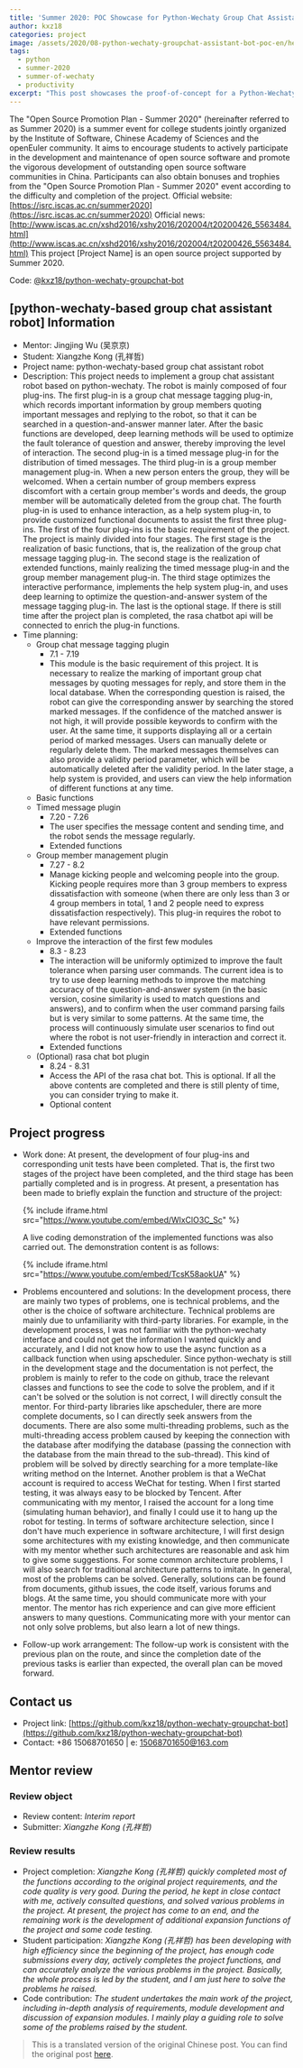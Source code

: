 ```yaml
---
title: 'Summer 2020: POC Showcase for Python-Wechaty Group Chat Assistant Bot'
author: kxz18
categories: project
image: /assets/2020/08-python-wechaty-groupchat-assistant-bot-poc-en/header.webp
tags:
  - python
  - summer-2020
  - summer-of-wechaty
  - productivity
excerpt: "This post showcases the proof-of-concept for a Python-Wechaty based group chat assistant bot, a project from the Summer 2020 Open Source Promotion Plan. The bot features plugins for message tagging, scheduled messages, and group member management."
---
```


The "Open Source Promotion Plan - Summer 2020" (hereinafter referred to as Summer 2020) is a summer event for college students jointly organized by the Institute of Software, Chinese Academy of Sciences and the openEuler community. It aims to encourage students to actively participate in the development and maintenance of open source software and promote the vigorous development of outstanding open source software communities in China. Participants can also obtain bonuses and trophies from the "Open Source Promotion Plan - Summer 2020" event according to the difficulty and completion of the project.
Official website: [https://isrc.iscas.ac.cn/summer2020](https://isrc.iscas.ac.cn/summer2020) Official news: [http://www.iscas.ac.cn/xshd2016/xshy2016/202004/t20200426_5563484.html](http://www.iscas.ac.cn/xshd2016/xshy2016/202004/t20200426_5563484.html)
This project [Project Name] is an open source project supported by Summer 2020.

Code: [@kxz18/python-wechaty-groupchat-bot](https://github.com/kxz18/python-wechaty-groupchat-bot)

## [python-wechaty-based group chat assistant robot] Information

- Mentor: Jingjing Wu (吴京京)
- Student: Xiangzhe Kong (孔祥哲)
- Project name: python-wechaty-based group chat assistant robot
- Description:
  This project needs to implement a group chat assistant robot based on python-wechaty. The robot is mainly composed of four plug-ins. The first plug-in is a group chat message tagging plug-in, which records important information by group members quoting important messages and replying to the robot, so that it can be searched in a question-and-answer manner later. After the basic functions are developed, deep learning methods will be used to optimize the fault tolerance of question and answer, thereby improving the level of interaction. The second plug-in is a timed message plug-in for the distribution of timed messages. The third plug-in is a group member management plug-in. When a new person enters the group, they will be welcomed. When a certain number of group members express discomfort with a certain group member's words and deeds, the group member will be automatically deleted from the group chat. The fourth plug-in is used to enhance interaction, as a help system plug-in, to provide customized functional documents to assist the first three plug-ins. The first of the four plug-ins is the basic requirement of the project.
  The project is mainly divided into four stages. The first stage is the realization of basic functions, that is, the realization of the group chat message tagging plug-in. The second stage is the realization of extended functions, mainly realizing the timed message plug-in and the group member management plug-in. The third stage optimizes the interactive performance, implements the help system plug-in, and uses deep learning to optimize the question-and-answer system of the message tagging plug-in. The last is the optional stage. If there is still time after the project plan is completed, the rasa chatbot api will be connected to enrich the plug-in functions.
- Time planning:
  - Group chat message tagging plugin
    - 7.1 - 7.19
    - This module is the basic requirement of this project. It is necessary to realize the marking of important group chat messages by quoting messages for reply, and store them in the local database. When the corresponding question is raised, the robot can give the corresponding answer by searching the stored marked messages. If the confidence of the matched answer is not high, it will provide possible keywords to confirm with the user. At the same time, it supports displaying all or a certain period of marked messages. Users can manually delete or regularly delete them. The marked messages themselves can also provide a validity period parameter, which will be automatically deleted after the validity period. In the later stage, a help system is provided, and users can view the help information of different functions at any time.
  - Basic functions
  - Timed message plugin
    - 7.20 - 7.26
    - The user specifies the message content and sending time, and the robot sends the message regularly.
    - Extended functions
  - Group member management plugin
    - 7.27 - 8.2
    - Manage kicking people and welcoming people into the group. Kicking people requires more than 3 group members to express dissatisfaction with someone (when there are only less than 3 or 4 group members in total, 1 and 2 people need to express dissatisfaction respectively). This plug-in requires the robot to have relevant permissions.
    - Extended functions
  - Improve the interaction of the first few modules
    - 8.3 - 8.23
    - The interaction will be uniformly optimized to improve the fault tolerance when parsing user commands. The current idea is to try to use deep learning methods to improve the matching accuracy of the question-and-answer system (in the basic version, cosine similarity is used to match questions and answers), and to confirm when the user command parsing fails but is very similar to some patterns. At the same time, the process will continuously simulate user scenarios to find out where the robot is not user-friendly in interaction and correct it.
    - Extended functions
  - (Optional) rasa chat bot plugin
    - 8.24 - 8.31
    - Access the API of the rasa chat bot. This is optional. If all the above contents are completed and there is still plenty of time, you can consider trying to make it.
    - Optional content

## Project progress

- Work done:
  At present, the development of four plug-ins and corresponding unit tests have been completed. That is, the first two stages of the project have been completed, and the third stage has been partially completed and is in progress.
  At present, a presentation has been made to briefly explain the function and structure of the project:
  
  {% include iframe.html src="https://www.youtube.com/embed/WlxClO3C_Sc" %}

  A live coding demonstration of the implemented functions was also carried out. The demonstration content is as follows:

  {% include iframe.html src="https://www.youtube.com/embed/TcsK58aokUA" %}

- Problems encountered and solutions:
  In the development process, there are mainly two types of problems, one is technical problems, and the other is the choice of software architecture.
  Technical problems are mainly due to unfamiliarity with third-party libraries. For example, in the development process, I was not familiar with the python-wechaty interface and could not get the information I wanted quickly and accurately, and I did not know how to use the async function as a callback function when using apscheduler. Since python-wechaty is still in the development stage and the documentation is not perfect, the problem is mainly to refer to the code on github, trace the relevant classes and functions to see the code to solve the problem, and if it can't be solved or the solution is not correct, I will directly consult the mentor. For third-party libraries like apscheduler, there are more complete documents, so I can directly seek answers from the documents. There are also some multi-threading problems, such as the multi-threading access problem caused by keeping the connection with the database after modifying the database (passing the connection with the database from the main thread to the sub-thread). This kind of problem will be solved by directly searching for a more template-like writing method on the Internet. Another problem is that a WeChat account is required to access WeChat for testing. When I first started testing, it was always easy to be blocked by Tencent. After communicating with my mentor, I raised the account for a long time (simulating human behavior), and finally I could use it to hang up the robot for testing.
  In terms of software architecture selection, since I don't have much experience in software architecture, I will first design some architectures with my existing knowledge, and then communicate with my mentor whether such architectures are reasonable and ask him to give some suggestions. For some common architecture problems, I will also search for traditional architecture patterns to imitate.
  In general, most of the problems can be solved. Generally, solutions can be found from documents, github issues, the code itself, various forums and blogs. At the same time, you should communicate more with your mentor. The mentor has rich experience and can give more efficient answers to many questions. Communicating more with your mentor can not only solve problems, but also learn a lot of new things.

- Follow-up work arrangement:
  The follow-up work is consistent with the previous plan on the route, and since the completion date of the previous tasks is earlier than expected, the overall plan can be moved forward.

## Contact us

- Project link: [https://github.com/kxz18/python-wechaty-groupchat-bot](https://github.com/kxz18/python-wechaty-groupchat-bot)
- Contact: +86 15068701650 | e: 15068701650@163.com

## Mentor review

### Review object

- Review content: *Interim report*
- Submitter: *Xiangzhe Kong (孔祥哲)*

### Review results

- Project completion: *Xiangzhe Kong (孔祥哲) quickly completed most of the functions according to the original project requirements, and the code quality is very good. During the period, he kept in close contact with me, actively consulted questions, and solved various problems in the project. At present, the project has come to an end, and the remaining work is the development of additional expansion functions of the project and some code testing.*
- Student participation: *Xiangzhe Kong (孔祥哲) has been developing with high efficiency since the beginning of the project, has enough code submissions every day, actively completes the project functions, and can accurately analyze the various problems in the project. Basically, the whole process is led by the student, and I am just here to solve the problems he raised.*
- Code contribution: *The student undertakes the main work of the project, including in-depth analysis of requirements, module development and discussion of expansion modules. I mainly play a guiding role to solve some of the problems raised by the student.*

> This is a translated version of the original Chinese post. You can find the original post [here](/2020/08/14/python-wechaty-groupchat-assistant-bot-poc/).
